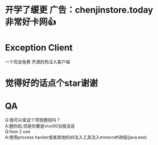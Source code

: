 # 开学了缓更 广告：chenjinstore.today 非常好卡网👍

# Exception Client
一个完全免费 开源的热注入客户端
# 觉得好的话点个star谢谢

# QA
Q:我可以拿这个项目圈钱吗？  
A:圈你妈,但是你要是vivo50当我没说  
Q:how 2 use  
A:使用process hacker或者其他的dll注入工具注入minecraft进程(java.exe)
